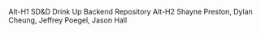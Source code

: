 Alt-H1 SD&D Drink Up Backend Repository
Alt-H2 Shayne Preston, Dylan Cheung, Jeffrey Poegel, Jason Hall

